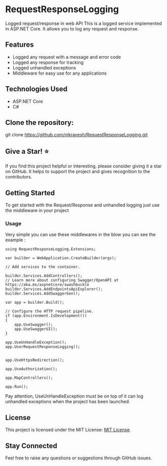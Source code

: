 # RequestResponseLogging

Logged request/response in web API
This is a logged service implemented in ASP.NET Core. It allows you to log any request and response.

## Features

- Logged any request with a message and error code
- Logged any response for tracking
- Logged unhandled exceptions
- Middleware for easy use for any applications

## Technologies Used

- ASP.NET Core
- C#

## Clone the repository:
git clone https://github.com/nikravesh/RequestResponseLogging.git

## Give a Star! ⭐
If you find this project helpful or interesting, please consider giving it a star on GitHub. It helps to support the project and gives recognition to the contributors.


## Getting Started
To get started with the Request/Response and unhandled logging just use the middleware in your project

### Usage
Very simple you can use these middlewares in the blow you can see the example : 
```
using RequestResponseLogging.Extensions;

var builder = WebApplication.CreateBuilder(args);

// Add services to the container.

builder.Services.AddControllers();
// Learn more about configuring Swagger/OpenAPI at https://aka.ms/aspnetcore/swashbuckle
builder.Services.AddEndpointsApiExplorer();
builder.Services.AddSwaggerGen();

var app = builder.Build();

// Configure the HTTP request pipeline.
if (app.Environment.IsDevelopment())
{
    app.UseSwagger();
    app.UseSwaggerUI();
}

app.UseUnHandleException();
app.UserRequestResponseLogging();


app.UseHttpsRedirection();

app.UseAuthorization();

app.MapControllers();

app.Run();
```
Pay attention, UseUnHandleException must be on top of it can log unhandled exceptions when the project has been launched.

## License
This project is licensed under the MIT License: [MIT License](https://opensource.org/licenses/MIT).

## Stay Connected
Feel free to raise any questions or suggestions through GitHub issues.

